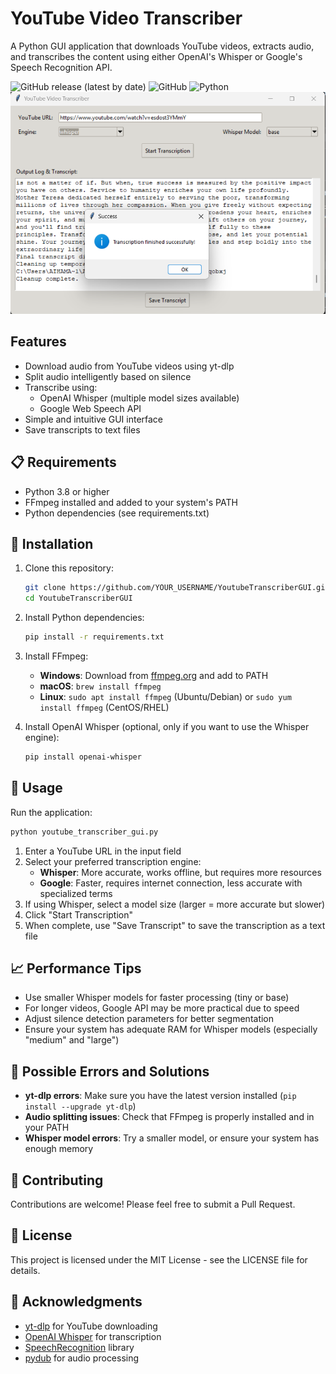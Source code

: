 # YouTube Video Transcriber

A Python GUI application that downloads YouTube videos, extracts audio, and transcribes the content using either OpenAI's Whisper or Google's Speech Recognition API.

![GitHub release (latest by date)](https://img.shields.io/github/v/release/YOUR_USERNAME/YoutubeTranscriberGUI)
![GitHub](https://img.shields.io/github/license/YOUR_USERNAME/YoutubeTranscriberGUI)
![Python](https://img.shields.io/badge/python-3.8%2B-blue)
![Success Message](https://github.com/CamelCod/YoutubeTranscriberGUI/blob/main/Screenshot-Success-Message.png)
## Features

- Download audio from YouTube videos using yt-dlp
- Split audio intelligently based on silence
- Transcribe using:
  - OpenAI Whisper (multiple model sizes available)
  - Google Web Speech API
- Simple and intuitive GUI interface
- Save transcripts to text files

## 📋 Requirements

- Python 3.8 or higher
- FFmpeg installed and added to your system's PATH
- Python dependencies (see requirements.txt)

## 🔧 Installation

1. Clone this repository:
   ```bash
   git clone https://github.com/YOUR_USERNAME/YoutubeTranscriberGUI.git
   cd YoutubeTranscriberGUI
   ```

2. Install Python dependencies:
   ```bash
   pip install -r requirements.txt
   ```

3. Install FFmpeg:
   - **Windows**: Download from [ffmpeg.org](https://ffmpeg.org/download.html) and add to PATH
   - **macOS**: `brew install ffmpeg`
   - **Linux**: `sudo apt install ffmpeg` (Ubuntu/Debian) or `sudo yum install ffmpeg` (CentOS/RHEL)

4. Install OpenAI Whisper (optional, only if you want to use the Whisper engine):
   ```bash
   pip install openai-whisper
   ```

## 🚀 Usage

Run the application:

```bash
python youtube_transcriber_gui.py
```

1. Enter a YouTube URL in the input field
2. Select your preferred transcription engine:
   - **Whisper**: More accurate, works offline, but requires more resources
   - **Google**: Faster, requires internet connection, less accurate with specialized terms
3. If using Whisper, select a model size (larger = more accurate but slower)
4. Click "Start Transcription"
5. When complete, use "Save Transcript" to save the transcription as a text file

## 📈 Performance Tips

- Use smaller Whisper models for faster processing (tiny or base)
- For longer videos, Google API may be more practical due to speed
- Adjust silence detection parameters for better segmentation
- Ensure your system has adequate RAM for Whisper models (especially "medium" and "large")

## 🔄 Possible Errors and Solutions

- **yt-dlp errors**: Make sure you have the latest version installed (`pip install --upgrade yt-dlp`)
- **Audio splitting issues**: Check that FFmpeg is properly installed and in your PATH
- **Whisper model errors**: Try a smaller model, or ensure your system has enough memory

## 🤝 Contributing

Contributions are welcome! Please feel free to submit a Pull Request.

## 📄 License

This project is licensed under the MIT License - see the LICENSE file for details.

## 🙏 Acknowledgments

- [yt-dlp](https://github.com/yt-dlp/yt-dlp) for YouTube downloading
- [OpenAI Whisper](https://github.com/openai/whisper) for transcription
- [SpeechRecognition](https://github.com/Uberi/speech_recognition) library
- [pydub](https://github.com/jiaaro/pydub) for audio processing
